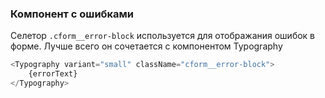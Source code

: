 ### Компонент с ошибками

Селетор `.cform__error-block` используется для отображания ошибок в форме.
Лучше всего он сочетается с компонентом Typography

```typescript jsx
<Typography variant="small" className="cform__error-block">
    {errorText}
</Typography>
```
